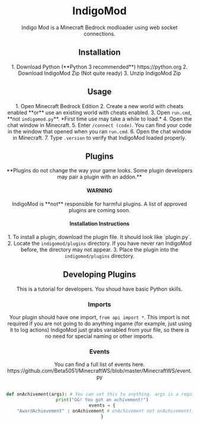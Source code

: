 <center>
<h1>IndigoMod</h1>
Indigo Mod is a Minecraft Bedrock modloader using web socket connections.
<h2>Installation</h2>
1. Download Python (**Python 3 recommended**) https://python.org
2. Download IndigoMod Zip (Not quite ready)
3. Unzip IndigoMod Zip
<h2>Usage</h2>
1. Open Minecraft Bedrock Edition
2. Create a new world with cheats enabled **or** use an existing world with cheats enabled.
3. Open <code>run.cmd</code>, **not <code>indigomod.py</code>**. *First time use may take a while to load.*
4. Open the chat window in Minecraft.
5. Enter <code>/connect (code)</code>. You can find your code in the window that opened when you ran <code>run.cmd</code>.
6. Open the chat window in Minecraft.
7. Type <code>.version</code> to verify that IndigoMod loaded properly.
<h2>Plugins</h2>
**Plugins do not change the way your game looks. Some plugin developers may pair a plugin with an addon.**
<h4>WARNING</h4>
IndigoMod is **not** responsible for harmful plugins. A list of approved plugins are coming soon.
<h4>Installation Instructions</h4>
1. To install a plugin, download the plugin file. It should look like `plugin.py`.
2. Locate the <code>indigomod/plugins</code> directory. If you have never ran IndigoMod before, the directory may not appear.
3. Place the plugin into the <code>indigomod/plugins</code> directory.
<h2>Developing Plugins</h2>
This is a tutorial for developers. You shoud have basic Python skills.
<h3>Imports</h3>
Your plugin should have one import, <code>from api import *</code>. This import is not required if you are not going to do anything ingame (for example, just using it to log actions)
IndigoMod just grabs variabled from your file, so there is no need for special naming or other imports.
<h3>Events</h3>
You can find a full list of events here. https://github.com/Beta5051/MinecraftWS/blob/master/MinecraftWS/event.py
<br><br>

 ```py
 def onAchivement(args): # You can set this to anything. args is a required argument, even if you are not going to use them.
   print("GG! You got an achivement!")
   events = {
     "AwardAchievement" : onAchivement # onAchivement not onAchivement()
   }
 ```
 
</center>
